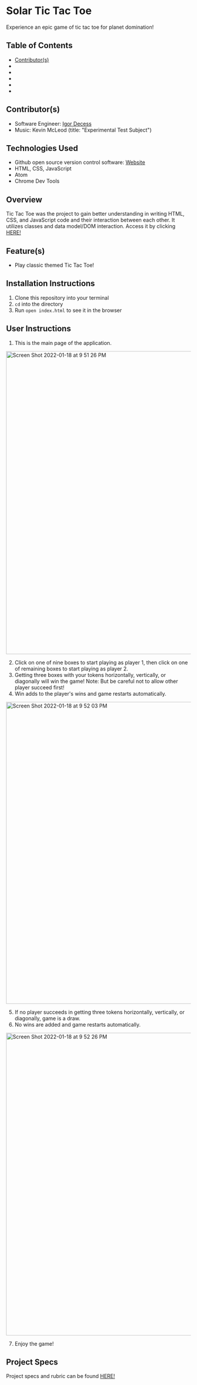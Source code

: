 # Solar Tic Tac Toe
Experience an epic game of tic tac toe for planet domination!

## Table of Contents
- [Contributor(s)](#contributor(s))
- []()
- []()
- []()
- []()
- []()

## Contributor(s)
- Software Engineer: [Igor Decess](https://github.com/userigorgithub)
- Music: Kevin McLeod (title: "Experimental Test Subject")

## Technologies Used
- Github open source version control software: [Website](https://github.com/)
- HTML, CSS, JavaScript
- Atom
- Chrome Dev Tools

## Overview
Tic Tac Toe was the project to gain better understanding in writing HTML, CSS, and JavaScript code and their interaction between each other. It utilizes classes and data model/DOM interaction. Access it by clicking [HERE!](https://userigorgithub.github.io/tic-tac-toe/)

## Feature(s)
- Play classic themed Tic Tac Toe!

## Installation Instructions
1. Clone this repository into your terminal
2. `cd` into the directory
3. Run `open index.html` to see it in the browser

## User Instructions
1. This is the main page of the application.

<img width="825" alt="Screen Shot 2022-01-18 at 9 51 26 PM" src="https://user-images.githubusercontent.com/87003746/150066571-f8159889-8fa6-4ffb-a53d-d6bfb86bb60e.png">

2. Click on one of nine boxes to start playing as player 1, then click on one of remaining boxes to start playing as player 2.
3. Getting three boxes with your tokens horizontally, vertically, or diagonally will win the game!
Note: But be careful not to allow other player succeed first!
4. Win adds to the player's wins and game restarts automatically.

<img width="822" alt="Screen Shot 2022-01-18 at 9 52 03 PM" src="https://user-images.githubusercontent.com/87003746/150066493-e5a1b0ba-47b5-4757-9da6-6df08267e463.png">

5. If no player succeeds in getting three tokens horizontally, vertically, or diagonally, game is a draw.
6. No wins are added and game restarts automatically.

<img width="824" alt="Screen Shot 2022-01-18 at 9 52 26 PM" src="https://user-images.githubusercontent.com/87003746/150066614-0b77f4be-1985-4449-933d-1ab4085cfbd3.png">

7. Enjoy the game!

## Project Specs
Project specs and rubric can be found [HERE!](https://frontend.turing.edu/projects/module-1/tic-tac-toe-solo.html)
